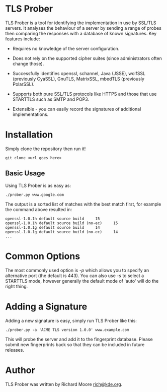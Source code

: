 # TLS Prober

TLS Prober is a tool for identifying the implementation in use by SSL/TLS
servers. It analyses the behaviour of a server by sending a range of probes
then comparing the responses with a database of known signatures. Key features
include:

 * Requires no knowledge of the server configuration.

 * Does not rely on the supported cipher suites (since administrators often change those).

 * Successfully identifies openssl, schannel, Java (JSSE), wolfSSL (previously
   CyaSSL), GnuTLS, MatrixSSL, mbedTLS (previously PolarSSL).

 * Supports both pure SSL/TLS protocols like HTTPS and those that use STARTTLS
   such as SMTP and POP3.

 * Extensible - you can easily record the signatures of additional
   implementations.

# Installation

Simply clone the repository then run it!

```
git clone <url goes here>
```

## Basic Usage

Using TLS Prober is as easy as:

```
./prober.py www.google.com
```

The output is a sorted list of matches with the best match first, for example
the command above resulted in:

```
openssl-1.0.1h default source build     15
openssl-1.0.1h default source build (no-ec)     15
openssl-1.0.1g default source build     14
openssl-1.0.1g default source build (no-ec)     14
...
```

# Common Options

The most commonly used option is *-p* which allows you to specify an
alternative port (the default is 443). You can also use *-s* to select a
STARTTLS mode, however generally the default mode of 'auto' will do the right
thing.

# Adding a Signature

Adding a new signature is easy, simply run TLS Prober like this:

```
./prober.py -a 'ACME TLS version 1.0.0' www.example.com
```

This will probe the server and add it to the fingerprint database. Please
submit new fingerprints back so that they can be included in future releases.

# Author

TLS Prober was written by Richard Moore <rich@kde.org>.
